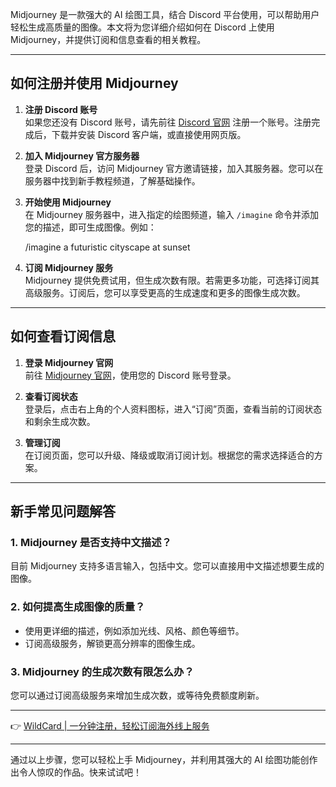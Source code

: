 Midjourney 是一款强大的 AI 绘图工具，结合 Discord 平台使用，可以帮助用户轻松生成高质量的图像。本文将为您详细介绍如何在 Discord 上使用 Midjourney，并提供订阅和信息查看的相关教程。

---

## 如何注册并使用 Midjourney

1. **注册 Discord 账号**  
   如果您还没有 Discord 账号，请先前往 [Discord 官网](https://discord.com/) 注册一个账号。注册完成后，下载并安装 Discord 客户端，或直接使用网页版。

2. **加入 Midjourney 官方服务器**  
   登录 Discord 后，访问 Midjourney 官方邀请链接，加入其服务器。您可以在服务器中找到新手教程频道，了解基础操作。

3. **开始使用 Midjourney**  
   在 Midjourney 服务器中，进入指定的绘图频道，输入 `/imagine` 命令并添加您的描述，即可生成图像。例如：  
   
   /imagine a futuristic cityscape at sunset
   

4. **订阅 Midjourney 服务**  
   Midjourney 提供免费试用，但生成次数有限。若需更多功能，可选择订阅其高级服务。订阅后，您可以享受更高的生成速度和更多的图像生成次数。

---

## 如何查看订阅信息

1. **登录 Midjourney 官网**  
   前往 [Midjourney 官网](https://www.midjourney.com/)，使用您的 Discord 账号登录。

2. **查看订阅状态**  
   登录后，点击右上角的个人资料图标，进入“订阅”页面，查看当前的订阅状态和剩余生成次数。

3. **管理订阅**  
   在订阅页面，您可以升级、降级或取消订阅计划。根据您的需求选择适合的方案。

---

## 新手常见问题解答

### 1. Midjourney 是否支持中文描述？
目前 Midjourney 支持多语言输入，包括中文。您可以直接用中文描述想要生成的图像。

### 2. 如何提高生成图像的质量？
- 使用更详细的描述，例如添加光线、风格、颜色等细节。
- 订阅高级服务，解锁更高分辨率的图像生成。

### 3. Midjourney 的生成次数有限怎么办？
您可以通过订阅高级服务来增加生成次数，或等待免费额度刷新。

---

👉 [WildCard | 一分钟注册，轻松订阅海外线上服务](https://bit.ly/bewildcard)

---

通过以上步骤，您可以轻松上手 Midjourney，并利用其强大的 AI 绘图功能创作出令人惊叹的作品。快来试试吧！
